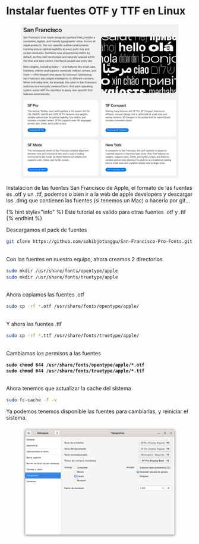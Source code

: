 # Instalar fuentes OTF y TTF en Linux

<figure><img src="../.gitbook/assets/image.png" alt="" width="563"><figcaption></figcaption></figure>

Instalacion de las fuentes San Francisco de Apple, el formato de las fuentes es .otf y un .ttf, podemos o bien ir a la web de apple developers y descargar los .dmg que contienen las fuentes (si tenemos un Mac) o hacerlo por git...



{% hint style="info" %}
Este tutorial es valido para otras fuentes .otf y .ttf
{% endhint %}



Descargamos el pack de fuentes

```sh
git clone https://github.com/sahibjotsaggu/San-Francisco-Pro-Fonts.git && cd San-Francisco-Pro-Fonts
```

\
Con las fuentes en nuestro equipo, ahora creamos 2 directorios

```sh
sudo mkdir /usr/share/fonts/opentype/apple
sudo mkdir /usr/share/fonts/truetype/apple
```

\
Ahora copiamos las fuentes .otf

```sh
sudo cp -rf *.otf /usr/share/fonts/opentype/apple/
```

\
Y ahora las fuentes .ttf

```sh
sudo cp -rf *.ttf /usr/share/fonts/truetype/apple/
```

\
Cambiamos los permisos a las fuentes

<pre class="language-sh"><code class="lang-sh"><strong>sudo chmod 644 /usr/share/fonts/opentype/apple/*.otf
</strong><strong>sudo chmod 644 /usr/share/fonts/truetype/apple/*.ttf
</strong></code></pre>

\
Ahora tenemos que actualizar la cache del sistema

```sh
sudo fc-cache -f -v
```



Ya podemos tenemos disponible las fuentes para cambiarlas, y reiniciar el sistema.

<figure><img src="../.gitbook/assets/image (1).png" alt="" width="563"><figcaption></figcaption></figure>
